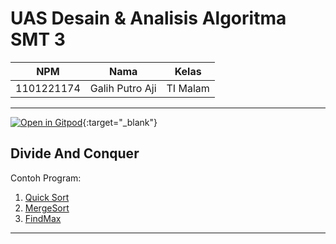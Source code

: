 # UAS Desain & Analisis Algoritma SMT 3

| NPM        | Nama            | Kelas    |
|------------|-----------------|----------|
| 1101221174 | Galih Putro Aji | TI Malam |

---

[![Open in Gitpod](https://gitpod.io/button/open-in-gitpod.svg)](https://gitpod.io/#https://github.com/galihsch/UAS-DAA){:target="_blank"}


## Divide And Conquer

Contoh Program:

1. [Quick Sort](src/QuickSort.cpp)
2. [MergeSort](src/MergeSort.cpp)
3. [FindMax](src/FindMax.cpp)

---

